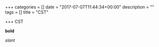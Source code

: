 +++
categories = []
date = "2017-07-07T11:44:34+00:00"
description = ""
tags = []
title = "CST"

+++
CST

**bold**

*slant*